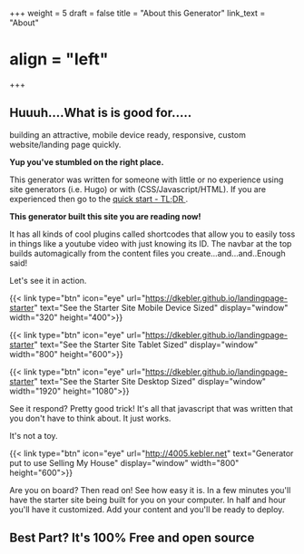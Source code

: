 +++
weight = 5
draft = false
title = "About this Generator"
link_text = "About"
# align = "left"
+++
## Huuuh....What is is good for.....

building an attractive, mobile device ready, responsive, custom website/landing page quickly.  

**Yup you've stumbled on the right place.**

This generator was written for someone with little or no experience using site generators (i.e. Hugo) or with (CSS/Javascript/HTML).  If you are experienced then go to the [quick start - TL;DR ](#quick).

**This generator built this site you are reading now!**

It has all kinds of cool plugins called shortcodes that allow you to easily toss in things like a youtube video with just knowing its ID.  The navbar at the top builds automagically from the content files you create...and...and..Enough said!

Let's see it in action.  

{{< link type="btn" icon="eye" url="https://dkebler.github.io/landingpage-starter" text="See the Starter Site Mobile Device Sized" display="window" width="320" height="400">}}

{{< link type="btn" icon="eye" url="https://dkebler.github.io/landingpage-starter" text="See the Starter Site Tablet Sized" display="window" width="800" height="600">}}

{{< link type="btn" icon="eye" url="https://dkebler.github.io/landingpage-starter" text="See the Starter Site Desktop Sized" display="window" width="1920" height="1080">}}

See it respond?  Pretty good trick!  It's all that javascript that was written that you don't have to think about.  It just works.

It's not a toy.   

{{< link type="btn" icon="eye" url="http://4005.kebler.net" text="Generator put to use Selling My House" display="window" width="800" height="600">}}

Are you on board?  Then read on!  See how easy it is.  In a few minutes you'll have the starter site being built for you on your computer.  In half and hour you'll have it customized.  Add your content and you'll be ready to deploy.

## Best Part?  It's 100% Free and open source
